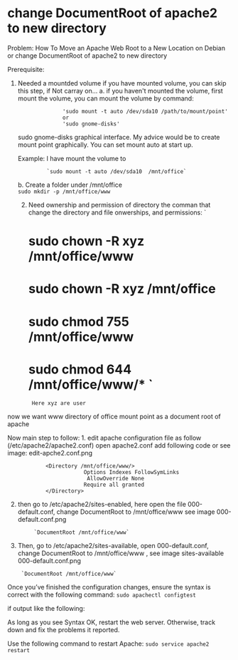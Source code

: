 # change DocumentRoot of apache2 to new directory
Problem: How To Move an Apache Web Root to a New Location on Debian or change DocumentRoot of apache2 to new directory

Prerequisite: 
1. Needed a mountded volume
	 	if you have mounted volume, you can skip this step, if Not carray on... 
	a. if you haven't mounted the volume, first mount the volume, 
                     you can mount the volume by command:  
                     
                     'sudo mount -t auto /dev/sda10 /path/to/mount/point' 
                     or 
                     'sudo gnome-disks' 
     sudo gnome-disks graphical interface. My advice would be to create mount point graphically. You can set mount auto at start up.
		
      Example: I have mount the volume to 
				
				`sudo mount -t auto /dev/sda10  /mnt/office`	
      		 	
   b. Create a folder under  /mnt/office	
                                      `sudo mkdir -p /mnt/office/www`
      		 	
       
	2. Need ownership and permission of directory
		   the comman	that change the directory and file onwerships, and permissions: 
	 	`   
		#  sudo chown -R xyz /mnt/office/www 
		# sudo chown -R xyz /mnt/office  
		# sudo chmod 755 /mnt/office/www
		# sudo chmod 644 /mnt/office/www/* `
			Here xyz are user
now we want www directory of office mount point as a document root of apache

Now main step to follow:
	1. edit apache configuration file as follow (/etc/apache2/apache2.conf)
                             open  apache2.conf  add following code or see image: edit-apche2.conf.png
				
				<Directory /mnt/office/www/>
            				Options Indexes FollowSymLinks
           					 AllowOverride None
            				Require all granted
				</Directory>  
				
               

2. then go to /etc/apache2/sites-enabled, here open the file 000-default.conf, change DocumentRoot to /mnt/office/www
   see image 000-default.conf.png
   
			`DocumentRoot /mnt/office/www`

3. Then, go to /etc/apache2/sites-available, open 000-default.conf, change DocumentRoot to /mnt/office/www , see image sites-available 000-default.conf.png
		
		`DocumentRoot /mnt/office/www`
		
Once you’ve finished the configuration changes, ensure the syntax is correct with the following command:
		`sudo apachectl configtest`

if output like the following:
	
As long as you see Syntax OK, restart the web server. Otherwise, track down and fix the problems it reported. 

Use the following command to restart Apache:
         `sudo service apache2 restart`    
